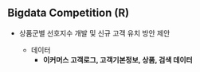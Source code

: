 
## Bigdata Competition (R)
  * 상품군별 선호지수 개발 및 신규 고객 유치 방안 제안
  
    * 데이터 
      * **이커머스 고객로그, 고객기본정보, 상품, 검색 데이터**
     

